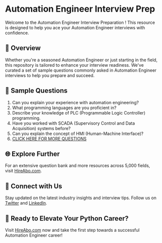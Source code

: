 # Automation Engineer Interview Prep

Welcome to the Automation Engineer Interview Preparation ! This resource is designed to help you ace your Automation Engineer interviews with confidence.

## 🚀 Overview

Whether you're a seasoned Automation Engineer or just starting in the field, this repository is tailored to enhance your interview readiness. We've curated a set of sample questions commonly asked in Automation Engineer interviews to help you prepare and succeed.

## 📝 Sample Questions

1. Can you explain your experience with automation engineering?
2. What programming languages are you proficient in?
3. Describe your knowledge of PLC (Programmable Logic Controller) programming.
4. Have you worked with SCADA (Supervisory Control and Data Acquisition) systems before?
5. Can you explain the concept of HMI (Human-Machine Interface)?
6. [CLICK HERE FOR MORE QUESTIONS](https://hireabo.com/job/3_2_15/Automation%20Engineer)

## 🌐 Explore Further

For an extensive question bank and more resources across 5,000 fields, visit [HireAbo.com](https://www.hireabo.com).

## 📱 Connect with Us

Stay updated on the latest industry insights and interview tips. Follow us on [Twitter](https://twitter.com/hireabo) and [LinkedIn](https://www.linkedin.com/in/hire-abo-3609972a8/).

## 🚀 Ready to Elevate Your Python Career?

Visit [HireAbo.com](https://www.hireabo.com) now and take the first step towards a successful Automation Engineer career!